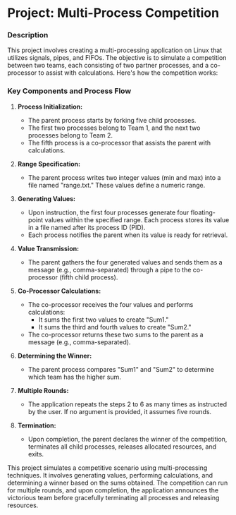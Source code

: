 # Project: Multi-Process Competition

### Description

This project involves creating a multi-processing application on Linux that utilizes signals, pipes, and FIFOs. The objective is to simulate a competition between two teams, each consisting of two partner processes, and a co-processor to assist with calculations. Here's how the competition works:

### Key Components and Process Flow

1. **Process Initialization:**
   - The parent process starts by forking five child processes.
   - The first two processes belong to Team 1, and the next two processes belong to Team 2.
   - The fifth process is a co-processor that assists the parent with calculations.

2. **Range Specification:**
   - The parent process writes two integer values (min and max) into a file named "range.txt." These values define a numeric range.

3. **Generating Values:**
   - Upon instruction, the first four processes generate four floating-point values within the specified range. Each process stores its value in a file named after its process ID (PID).
   - Each process notifies the parent when its value is ready for retrieval.

4. **Value Transmission:**
   - The parent gathers the four generated values and sends them as a message (e.g., comma-separated) through a pipe to the co-processor (fifth child process).

5. **Co-Processor Calculations:**
   - The co-processor receives the four values and performs calculations:
     - It sums the first two values to create "Sum1."
     - It sums the third and fourth values to create "Sum2."
   - The co-processor returns these two sums to the parent as a message (e.g., comma-separated).

6. **Determining the Winner:**
   - The parent process compares "Sum1" and "Sum2" to determine which team has the higher sum.

7. **Multiple Rounds:**
   - The application repeats the steps 2 to 6 as many times as instructed by the user. If no argument is provided, it assumes five rounds.

8. **Termination:**
   - Upon completion, the parent declares the winner of the competition, terminates all child processes, releases allocated resources, and exits.

This project simulates a competitive scenario using multi-processing techniques. It involves generating values, performing calculations, and determining a winner based on the sums obtained. The competition can run for multiple rounds, and upon completion, the application announces the victorious team before gracefully terminating all processes and releasing resources.
